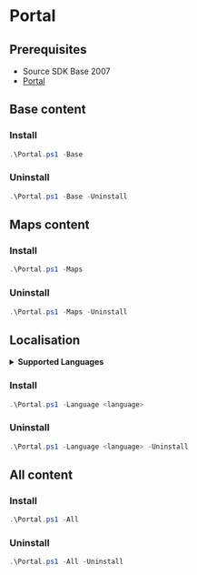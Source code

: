 # Portal

## Prerequisites

- Source SDK Base 2007
- [Portal](https://store.steampowered.com/app/400/Portal/)

## Base content

### Install

```powershell
.\Portal.ps1 -Base
```

### Uninstall

```powershell
.\Portal.ps1 -Base -Uninstall
```

## Maps content

### Install

```powershell
.\Portal.ps1 -Maps
```

### Uninstall

```powershell
.\Portal.ps1 -Maps -Uninstall
```

## Localisation

<details>
  <summary><b>Supported Languages</b></summary>

| language | Decription | Required VPK |
|:--|:--|:--|
| french | French | portal_sound_vo_french_dir.vpk |
| german | German | portal_sound_vo_german_dir.vpk |
| russian | Russian | portal_sound_vo_russian_dir.vpk |
| spanish | Spanish | portal_sound_vo_spanish_dir.vpk |

</details>

### Install

```powershell
.\Portal.ps1 -Language <language>
```

### Uninstall

```powershell
.\Portal.ps1 -Language <language> -Uninstall
```

## All content

### Install

```powershell
.\Portal.ps1 -All
```

### Uninstall

```powershell
.\Portal.ps1 -All -Uninstall
```
